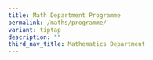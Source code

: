 ```yaml
---
title: Math Department Programme
permalink: /maths/programme/
variant: tiptap
description: ""
third_nav_title: Mathematics Department
---
```

